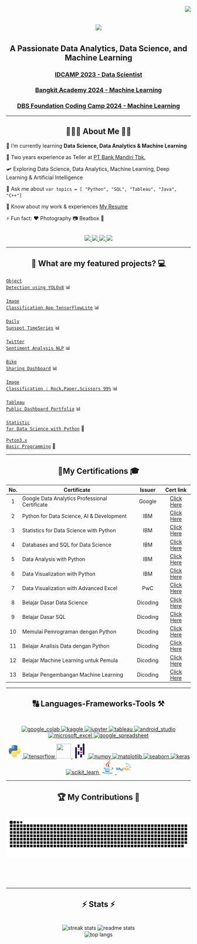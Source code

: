 <img align="right" src="https://komarev.com/ghpvc/?username=your-github-muhammadsahrul59&color=green" />

<h1 align="center">
    <img src="https://readme-typing-svg.herokuapp.com/?font=Righteous&size=35&center=true&vCenter=true&width=500&height=70&duration=4000&lines=Hi+There!+👋;+I'm+Muhammad+Sahrul!+💫;" />
</h1>

<h2 align="center">A Passionate Data Analytics, Data Science, and Machine Learning</h1>
<h3 align="center">
  <a href="https://idcamp.ioh.co.id/">IDCAMP 2023 - Data Scientist</a>
</h3>
<h3 align="center">
  <a href="https://grow.google/intl/id_id/bangkit/">Bangkit Academy 2024 - Machine Learning</a>
</h3>
<h3 align="center">
  <a href="https://www.dbs.com/spark/index/id_id/site/codingcamp/index.html">DBS Foundation Coding Camp 2024 - Machine Learning</a>
</h3>

<hr/>
 
<h2 align="center">🧑🏽‍💻 About Me 👋🏼</h2>

<div align="left">

🌱 I’m currently learning **Data Science, Data Analytics & Machine Learning**

🔭 Two years experience as Teller at [PT Bank Mandiri Tbk.](https://bankmandiri.co.id/) 

🛩️ Exploring Data Science, Data Analytics, Machine Learning, Deep Learning & Artificial Intelligence 

💬 Ask me about ``` var topics = [ "Python", "SQL", "Tableau", "Java", "C++"] ```

📄 Know about my work & experiences [My Resume](https://www.linkedin.com/in/sahrul59)

⚡ Fun fact: :hearts: Photography :camera:  Beatbox :microphone:

</div>

<br>

<div align="center"> 
  <a href="mailto:m.sahrul59@gmail.com@gmail.com">
    <img src="https://img.shields.io/badge/Gmail-333333?style=for-the-badge&logo=gmail&logoColor=red" />
  </a>
  <a href="https://www.linkedin.com/in/sahrul59" target="_blank">
    <img src="https://img.shields.io/badge/LinkedIn-0077B5?style=for-the-badge&logo=linkedin&logoColor=white" target="_blank" />
  </a>
  <a href="https://www.instagram.com/sahrullss/" target="_blank">
     <img src="https://img.shields.io/badge/Instagram-E4405F?style=for-the-badge&logo=instagram&logoColor=white" />
  </a>
  <a href="https://www.youtube.com/@sahrul59" target="_blank">
     <img src="https://img.shields.io/badge/YouTube-red?style=for-the-badge&logo=youtube&logoColor=white" />
  </a>
</div>

<hr/>

<h2 align="center">📱 What are my featured projects? 💻</h2>

<code>[Object Detection using YOLOv8](https://github.com/muhammadsahrul59/ObjectDetection_YOLOv8)</code> 📊

<code>[Image Classification App TensorFlowLite](https://github.com/muhammadsahrul59/ImageClassificationApp-TensorFlowLite)</code> 📊

<code>[Daily Sunspot TimeSeries](https://github.com/muhammadsahrul59/Daily-Sunspot-TimeSeries)</code> 📊

<code>[Twitter Sentiment Analysis NLP](https://github.com/muhammadsahrul59/Twitter-Sentiment-Analysis-NLP)</code> 📊

<code>[Bike Sharing Dashboard](https://github.com/muhamadsahrul59/Bike-Sharing-Dashboard)</code> 📊

<code>[Image Classification : Rock,Paper,Scissors 99%](https://github.com/muhammadsahrul59/ImageClassification-Rock-Paper-Scissors)</code> 📊

<code>[Tableau Public Dashboard Portfolio](https://public.tableau.com/app/profile/muhamad.sahrul)</code> 📊

<code>[Statistic for Data Science with Python](https://github.com/muhamadsahrul59/Statistic-for-Data-Science-with-Python)</code> 📖

<code>[Pyton3.x Basic Programming](https://github.com/muhamadsahrul59/Python3.x_Basic_Programming)</code> 📖 

<hr/>

<h2 align="center">📜My Certifications 🎓</h2>

| No.  | Certificate                                     |  Issuer | Cert link |
|:----:|---|:-:|:-:|
|  1   |  Google Data Analytics Professional Certificate | Google   | [Click Here](https://www.coursera.org/account/accomplishments/specialization/certificate/WEA79R3EXFHB) |
|  2   |  Python for Data Science, AI & Development      | IBM      | [Click Here](https://www.coursera.org/account/accomplishments/verify/SSV8JTTTBKQ4) |
|  3   |  Statistics for Data Science with Python        | IBM      | [Click Here](https://www.coursera.org/account/accomplishments/verify/R8XQQKL6XGG2) |
|  4   |  Databases and SQL for Data Science             | IBM      | [Click Here](https://www.coursera.org/account/accomplishments/verify/LCHU4RUHJB78) |
|  5   |  Data Analysis with Python                      | IBM      | [Click Here](https://www.coursera.org/account/accomplishments/verify/DZ3JCVL8UF82) |
|  6   |  Data Visualization with Python                 | IBM      | [Click Here](https://www.coursera.org/account/accomplishments/verify/Z9PHXM2TXH58) |
|  7   |  Data Visualization with Advanced Excel         | PwC      | [Click Here](https://www.coursera.org/account/accomplishments/verify/M4NGRVVZS8MA) |
|  8   |  Belajar Dasar Data Science                     | Dicoding | [Click Here](https://www.dicoding.com/certificates/JMZV1NLORXN9) |
|  9   |  Belajar Dasar SQL                              | Dicoding | [Click Here](https://www.dicoding.com/certificates/1OP8NL141XQK) |
|  10  |  Memulai Pemrograman dengan Python              | Dicoding | [Click Here](https://www.dicoding.com/certificates/1RXY00E21ZVM) |
|  11  |  Belajar Analisis Data dengan Python            | Dicoding | [Click Here](https://www.dicoding.com/certificates/4EXG4Q7Y1PRL) |
|  12  |  Belajar Machine Learning untuk Pemula          | Dicoding | [Click Here](https://www.dicoding.com/certificates/07Z68463YXQR) |
|  13  |  Belajar Pengembangan Machine Learning          | Dicoding | [Click Here](https://www.dicoding.com/certificates/JMZVDNG3QZN9) |

<hr/>

<h2 align="center">🔠 Languages-Frameworks-Tools ⚒️</h2>
<br>
<p align="center"> 
<a href="https://colab.research.google.com/" target="_blank" rel="noreferrer"> <img src="https://upload.wikimedia.org/wikipedia/commons/d/d0/Google_Colaboratory_SVG_Logo.svg" alt="google_colab" width="40" height="40"/> </a>
<a href="https://www.kaggle.com/" target="_blank" rel="noreferrer"> <img src="https://raw.githubusercontent.com/rahuldkjain/github-profile-readme-generator/master/src/images/icons/Social/kaggle.svg" alt="kaggle" width="40" height="40"/> </a>
<a href="https://jupyter.org/" target="_blank" rel="noreferrer"> <img src="https://upload.wikimedia.org/wikipedia/commons/3/38/Jupyter_logo.svg" alt="jupyter" width="40" height="40"/> </a>
<a href="https://www.tableau.com/" target="_blank" rel="noreferrer"> <img src="https://seeklogo.com/images/T/tableau-software-logo-F1CE2CA54A-seeklogo.com.png" alt="tableau" width="40" height="40"/> </a>
<a href="https://developer.android.com/studio" target="_blank" rel="noreferrer"> <img src="https://res.cloudinary.com/startup-grind/image/upload/c_fill,dpr_2.0,f_auto,g_center,h_1080,q_100,w_1080/v1/gcs/platform-data-goog/events/1024px-Android_Studio_icon.svg_3u7h3BG.png" alt="android_studio" width="40" height="40"/> </a>
<a href="https://www.microsoft.com/en-us/microsoft-365/excel" target="_blank" rel="noreferrer"> <img src="https://upload.wikimedia.org/wikipedia/commons/3/34/Microsoft_Office_Excel_%282019%E2%80%93present%29.svg" alt="microsoft_excel" width="40" height="40"/> </a>
<a href="https://www.google.com/sheets/about/" target="_blank" rel="noreferrer"> <img src="https://upload.wikimedia.org/wikipedia/commons/3/30/Google_Sheets_logo_%282014-2020%29.svg" alt="google_spreadsheet" width="40" height="40"/> </a>
<br>
<p align="center"> 
<a href="https://www.python.org" target="_blank"> <img src="https://raw.githubusercontent.com/devicons/devicon/master/icons/python/python-original.svg" alt="python" width="40" height="40"/> </a>
<a href="https://www.tensorflow.org/" target="_blank" rel="noreferrer"> <img src="https://github.com/valohai/ml-logos/blob/master/tensorflow-tf.svg" alt="tensorflow" width="40" height="40"/> </a>
<a href="https://www.ultralytics.com/yolo" target="_blank" rel="noreferrer"> <img src="https://assets-global.website-files.com/646dd1f1a3703e451ba81ecc/64994922cf2a6385a4bf4489_UltralyticsYOLO_mark_blue.svg" width="40" height="40"/> </a>
<a href="https://pandas.pydata.org/" target="_blank" rel="noreferrer"> <img src="https://raw.githubusercontent.com/devicons/devicon/2ae2a900d2f041da66e950e4d48052658d850630/icons/pandas/pandas-original.svg" alt="pandas" width="40" height="40"/> </a>
<a href="https://numpy.org/" target="_blank" rel="noreferrer"> <img src="https://user-images.githubusercontent.com/67586773/105040771-43887300-5a88-11eb-9f01-bee100b9ef22.png" alt="numpy" width="40" height="40"/> </a> 
<a href="https://matplotlib.org/" target="_blank" rel="noreferrer"> <img src="https://upload.wikimedia.org/wikipedia/commons/0/01/Created_with_Matplotlib-logo.svg" alt="matplotlib" width="40" height="40"/> </a> 
<a href="https://seaborn.pydata.org" target="_blank" rel="noreferrer"> <img src="https://seaborn.pydata.org/_images/logo-mark-lightbg.svg" alt="seaborn" width="40" height="40"/> </a>
<a href="https://keras.io/" target="_blank" rel="noreferrer"> <img src="https://github.com/valohai/ml-logos/blob/master/keras.svg" alt="keras" width="40" height="40"/> </a>
<a href="https://scikit-learn.org/" target="_blank" rel="noreferrer"> <img src="https://upload.wikimedia.org/wikipedia/commons/0/05/Scikit_learn_logo_small.svg" alt="scikit_learn" width="40" height="40"/> </a>
<a href="https://www.java.com" target="_blank" rel="noreferrer"> <img src="https://raw.githubusercontent.com/devicons/devicon/master/icons/java/java-original.svg" alt="java" width="40" height="40"/> </a>
<a href="https://www.mysql.com/" target="_blank"> <img src="https://raw.githubusercontent.com/devicons/devicon/master/icons/mysql/mysql-original-wordmark.svg" alt="mysql" width="40" height="40"/> </a>
</p>

<hr/>

<div align="center">
  <h2>🏆 My Contributions 🏅</h2>
  <br>
  <img alt="snake eating my contributions" src="https://raw.githubusercontent.com/muhammadsahrul59/muhammadsahrul59/output/github-contribution-grid-snake.svg" />
  
  <br/><br/><br/>
</div>

<hr/>

<h2 align="center">⚡ Stats ⚡</h2>
<br>
<div align=center>
  <img width=390 src="https://github-readme-streak-stats-salesp07.vercel.app/?user=muhammadsahrul59&count_private=true&theme=react&border_radius=10" alt="streak stats"/>
  <img width=390 src="https://github-readme-stats-salesp07.vercel.app/api?username=muhammadsahrul59&count_private=true&show_icons=true&theme=react&rank_icon=github&border_radius=10" alt="readme stats" />
  <br/>
  <img width=325 align="center" src="https://github-readme-stats-salesp07.vercel.app/api/top-langs/?username=muhammadsahrul59&hide=HTML&langs_count=8&layout=compact&theme=react&border_radius=10&size_weight=0.5&count_weight=0.5&exclude_repo=github-readme-stats" alt="top langs" />
</div>

<br/><br/>
